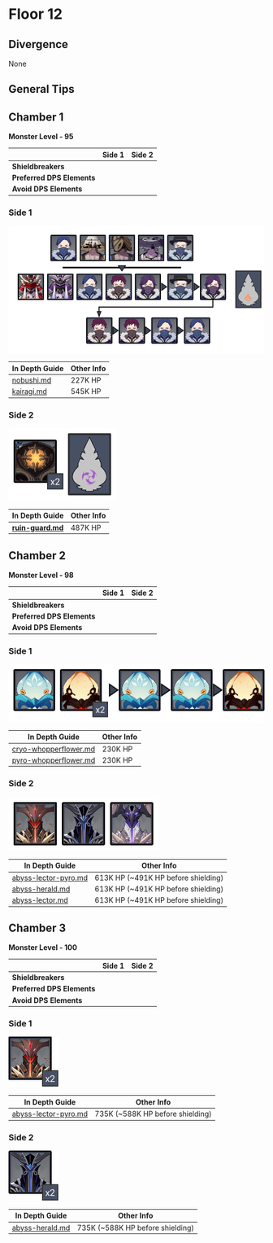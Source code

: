 # Floor 12

## Divergence <a href="#general-tips" id="general-tips"></a>

None

## General Tips

## Chamber 1

**Monster Level - 95**

|                            | Side 1 | Side 2 |
| -------------------------- | :----: | :----: |
| **Shieldbreakers**         |        |        |
| **Preferred DPS Elements** |        |        |
| **Avoid DPS Elements**     |        |        |

### Side 1

![](../../.gitbook/assets/12-1-1v26.png)

| In Depth Guide                                            | Other Info |
| --------------------------------------------------------- | ---------- |
| [nobushi.md](../../monsters/samurai/nobushi.md "mention") | 227K HP    |
| [kairagi.md](../../monsters/samurai/kairagi.md "mention") | 545K HP    |



### Side 2

![](../../.gitbook/assets/12-1-2v26.png)

| In Depth Guide                                                                  | Other Info |
| ------------------------------------------------------------------------------- | ---------- |
| ****[ruin-guard.md](../../monsters/ruin-constructs/ruin-guard.md "mention")**** | 487K HP    |



## Chamber 2

**Monster Level - 98**

|                            | Side 1 | Side 2 |
| -------------------------- | :----: | :----: |
| **Shieldbreakers**         |        |        |
| **Preferred DPS Elements** |        |        |
| **Avoid DPS Elements**     |        |        |

### Side 1

![](../../.gitbook/assets/12-2-1v26.png)

| In Depth Guide                                                                  | Other Info |
| ------------------------------------------------------------------------------- | ---------- |
| [cryo-whopperflower.md](../../monsters/animals/cryo-whopperflower.md "mention") | 230K HP    |
| [pyro-whopperflower.md](../../monsters/animals/pyro-whopperflower.md "mention") | 230K HP    |



### Side 2

![](../../.gitbook/assets/12-2-2v26.png)

| In Depth Guide                                                                    | Other Info                           |
| --------------------------------------------------------------------------------- | ------------------------------------ |
| [abyss-lector-pyro.md](../../monsters/abyss-order/abyss-lector-pyro.md "mention") | 613K HP (\~491K HP before shielding) |
| [abyss-herald.md](../../monsters/abyss-order/abyss-herald.md "mention")           | 613K HP (\~491K HP before shielding) |
| [abyss-lector.md](../../monsters/abyss-order/abyss-lector.md "mention")           | 613K HP (\~491K HP before shielding) |

## Chamber 3

**Monster Level - 100**

|                            | Side 1 | Side 2 |
| -------------------------- | :----: | :----: |
| **Shieldbreakers**         |        |        |
| **Preferred DPS Elements** |        |        |
| **Avoid DPS Elements**     |        |        |

### Side 1

![](../../.gitbook/assets/12-3-1v26.png)

| In Depth Guide                                                                    | Other Info                        |
| --------------------------------------------------------------------------------- | --------------------------------- |
| [abyss-lector-pyro.md](../../monsters/abyss-order/abyss-lector-pyro.md "mention") | 735K (\~588K HP before shielding) |

### Side 2

![](../../.gitbook/assets/12-3-2v26.png)

| In Depth Guide                                                          | Other Info                        |
| ----------------------------------------------------------------------- | --------------------------------- |
| [abyss-herald.md](../../monsters/abyss-order/abyss-herald.md "mention") | 735K (\~588K HP before shielding) |


